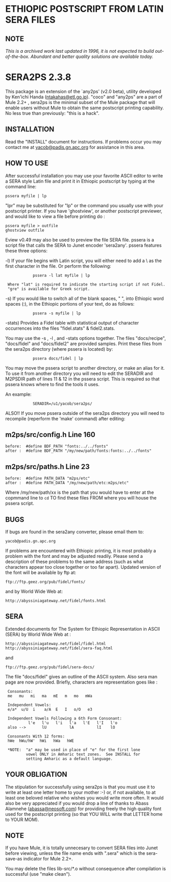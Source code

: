 # ETHIOPIC POSTSCRIPT FROM LATIN SERA FILES

## NOTE
*This is a archived work last updated in 1996, it is not expected to
 build out-of-the-box.  Abundant and better quality solutions are
 available today.*


SERA2PS 2.3.8
=============

This package is an extension of the `any2ps' (v2.0 beta), utility developed by
Ken'ichi Handa (ntakahas@etl.go.jp).  "coco" and "any2ps" are a part of
Mule 2.2+ , sera2ps is the minimal subset of the Mule package that will enable
users without Mule to obtain the same postscript printing capability.
No less true than previously: "this is a hack".


INSTALLATION
------------

Read the "INSTALL" document for instructions.  If problems occur
you may contact me at yacob@padis.gn.apc.org for assistance in this
area.


HOW TO USE
----------

After successful installation you may use your favorite ASCII editor to write
a SERA style Latin file and print it in Ethiopic postscript by typing at the
command line:

	pssera myfile | lp

"lpr" may be substituted for "lp" or the command you usually use with your
postscript printer. If you have 'ghostview', or another postscript previewer,
and would like to view a file before printing do :

	pssera myfile > outfile 
	ghostview outfile
 
Eview v0.49 may also be used to preview the file SERA file.  pssera is a
script file that calls the SERA to Junet encoder 'sera2any'.  pssera
features these three options:


-l)  If your file begins with Latin script, you will either need to add a
     \ as the first character in the file.  Or perform the following:

                pssera -l lat myfile | lp

     Where "lat" is required to indicate the starting script if not Fidel.
     "gre" is available for Greek script.

-s)  If you would like to switch all of the blank spaces, " ", into Ethiopic
     word spaces (:), in the Ethiopic portions of your text, do as follows:


                pssera -s myfile | lp


-stats) Provides a Fidel table with statistical output of character
        occurrences into the files "fidel.stats" & fidel2.stats.

You may use the -s , -l , and -stats options together.
The files "docs/recipe", "docs/fidel" and "docs/fidel2" are provided samples.
Print these files from the sera2ps directory (where pssera is located) by:

                pssera docs/fidel | lp

You may move the pssera script to another directory, or make an alias for
it.  To use it from another directory you will need to edit the SERADIR
and M2PSDIR path of lines 11 & 12  in the pssera script.  This is required so
that pssera knows where to find the tools it uses.

An example:

                SERADIR=/u1/yacob/sera2ps/


ALSO!!  If you move pssera outside of the sera2ps directory you will need
to recompile (reperform the 'make' command) after editing:

m2ps/src/config.h  Line 160
---------------------------
    before:  #define BDF_PATH "fonts:../../fonts"
    after :  #define BDF_PATH "/my/new/path/fonts:fonts:../../fonts"

m2ps/src/paths.h  Line 23
-------------------------
    before:  #define PATH_DATA "m2ps/etc"
    after :  #define PATH_DATA "/my/new/path/etc:m2ps/etc" 

Where /my/new/path/xx  is the path that you would have to enter at the
copmmand line to `cd` TO find these files FROM where you will house the
pssera script.



BUGS
----

If bugs are found in the sera2any converter, please email them to:

    yacob@padis.gn.apc.org

If problems are encountered with Ethiopic printing, it is most probably
a problem with the font and may be adjusted readily.  Please send a
description of these problems to the same address (such as what characters
appear too close together or too far apart).  Updated version of the
font will be available by ftp at: 

    ftp://ftp.geez.org/pub/fidel/fonts/

and by World Wide Web at:

    http://abyssiniagateway.net/fidel/fonts.html



SERA
----

Extended documents for The System for Ethiopic Representation in ASCII (SERA)
by World Wide Web at : 

    http://abyssiniagateway.net/fidel/fidel.html
    http://abyssiniagateway.net/fidel/sera-faq.html

and

    ftp://ftp.geez.org/pub/fidel/sera-docs/


The file "docs/fidel" gives an outline of the ASCII system.
Also sera man page are now provided.
Briefly, characters are representation goes like :

     Consonants:
     me   mu   mi   ma   mE   m   mo   mWa

     Independent Vowels:
     e/a*  u/U  i    a/A  E   I   o/O   e3

     Independent Vowels Following a 6th Form Consonant:
              l'e   l'u   l'i   l'a   l'E   l'I   l'o
     also -->       lU          lA          lI    lO

     Consonants With 12 forms:
     hWe  hWu/hW'  hWi   hWa   hWE

     *NOTE:  "a" may be used in place of "e" for the first lone
             vowel ONLY in Amharic text zones.  See INSTALL for
             setting Amharic as a default language.



YOUR OBLIGATION
---------------

The stipulation for successfully using sera2ps is that you must use it to
write at least one letter home to your mother :-) or, if not available, to at
least one beloved relative who wishes you would write more often.  It would
also be very appreciated if you would drop a line of thanks to Abass Alamnehe
(abassa@neosoft.com) for providing freely the high quality font used for the
postscript printing (so that YOU WILL write that LETTER home to YOUR MOM).  



NOTE 
----

If you have Mule, it is totally unnecesary to convert SERA files into Junet
before viewing, unless the file name ends with ".sera" which is the
sera-save-as indicator for Mule 2.2+.

You may delete the files lib-src/*.o without consequence after compilation
is successful (use "make clean").
